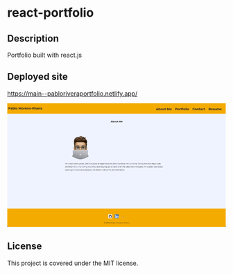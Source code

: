 # react-portfolio

## Description 

Portfolio built with react.js

## Deployed site

https://main--pabloriveraportfolio.netlify.app/

![Alt text](./Portfolio/public/images/deployed.png)

## License

This project is covered under the MIT license.